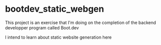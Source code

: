 # bootdev_static_webgen

This project is an exercise that I'm doing on the completion of the backend developper program called Boot.dev

I intend to learn about static website generation here
